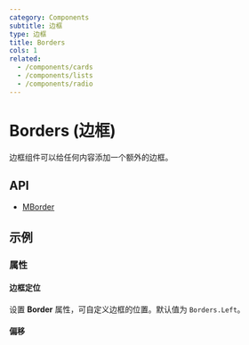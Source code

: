 ```yaml
---
category: Components
subtitle: 边框
type: 边框
title: Borders
cols: 1
related:
  - /components/cards
  - /components/lists
  - /components/radio
---
```


# Borders (边框)

边框组件可以给任何内容添加一个额外的边框。

## API

- [MBorder](/api/MBorder)

## 示例

### 属性

#### 边框定位

设置 **Border** 属性，可自定义边框的位置。默认值为 `Borders.Left`。

<example file="" />

#### 偏移

<example file="" />
